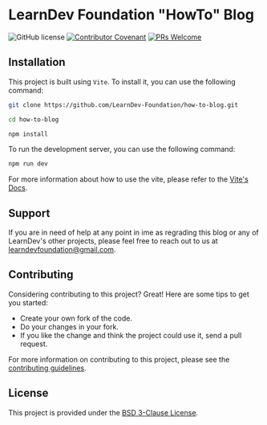 # LearnDev Foundation "HowTo" Blog

![GitHub license](https://img.shields.io/github/license/LearnDev-Foundation/how-to-blog?style=plastic) [![Contributor Covenant](https://img.shields.io/badge/Contributor%20Covenant-2.1-4baaaa.svg)](code_of_conduct.md) [![PRs Welcome](https://img.shields.io/badge/PRs-welcome-brightgreen.svg?style=plastic)](https://makeapullrequest.com)

## Installation

This project is built using `Vite`. To install it, you can use the following command:

```bash
git clone https://github.com/LearnDev-Foundation/how-to-blog.git

cd how-to-blog

npm install
```

To run the development server, you can use the following command:

```bash
npm run dev
```

For more information about how to use the vite, please refer to the [Vite's Docs](https://vitejs.dev/guide/).

## Support

If you are in need of help at any point in ime as regrading this blog or any of LearnDev's other projects, please feel free to reach out to us at [learndevfoundation@gmail.com](mailto:learndevfoundation@gmail.com).

## Contributing

Considering contributing to this project? Great! Here are some tips to get you started:

- Create your own fork of the code.
- Do your changes in your fork.
- If you like the change and think the project could use it, send a pull request.

For more information on contributing to this project, please see the [contributing guidelines](CONTRIBUTING.md).

## License

This project is provided under the [BSD 3-Clause License](https://opensource.org/licenses/BSD-3-Clause).
